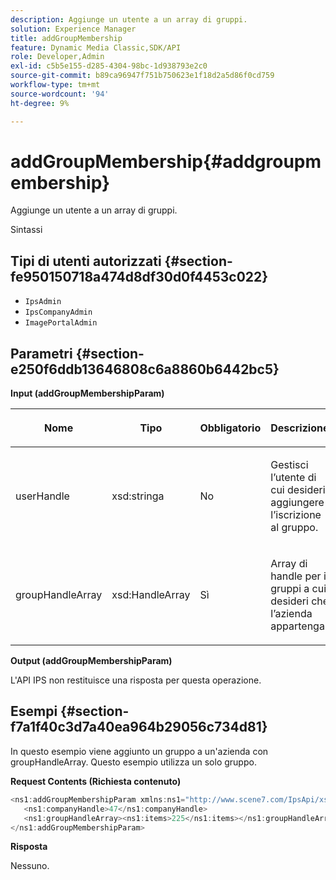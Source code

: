 ```yaml
---
description: Aggiunge un utente a un array di gruppi.
solution: Experience Manager
title: addGroupMembership
feature: Dynamic Media Classic,SDK/API
role: Developer,Admin
exl-id: c5b5e155-d285-4304-98bc-1d938793e2c0
source-git-commit: b89ca96947f751b750623e1f18d2a5d86f0cd759
workflow-type: tm+mt
source-wordcount: '94'
ht-degree: 9%

---
```


# addGroupMembership{#addgroupmembership}

Aggiunge un utente a un array di gruppi.

Sintassi

## Tipi di utenti autorizzati {#section-fe950150718a474d8df30d0f4453c022}

* `IpsAdmin`
* `IpsCompanyAdmin`
* `ImagePortalAdmin`

## Parametri {#section-e250f6ddb13646808c6a8860b6442bc5}

**Input (addGroupMembershipParam)**

<table id="table_71AD8902E4854CA5A12379DBA4DF17C7"> 
 <thead> 
  <tr> 
   <th colname="col1" class="entry"> <p>Nome </p> </th> 
   <th colname="col2" class="entry"> <p>Tipo </p> </th> 
   <th colname="col3" class="entry"> <p>Obbligatorio </p> </th> 
   <th colname="col4" class="entry"> <p>Descrizione </p> </th> 
  </tr> 
 </thead>
 <tbody> 
  <tr> 
   <td colname="col1"> <span class="codeph"> <span class="varname"> userHandle</span> </span> </td> 
   <td colname="col2"> <span class="codeph"> xsd:stringa</span> </td> 
   <td colname="col3"> <p>No </p> </td> 
   <td colname="col4"> <p>Gestisci l’utente di cui desideri aggiungere l’iscrizione al gruppo. </p> </td> 
  </tr> 
  <tr> 
   <td colname="col1"> <span class="codeph"> <span class="varname"> groupHandleArray</span> </span> </td> 
   <td colname="col2"> <span class="codeph"> xsd:HandleArray</span> </td> 
   <td colname="col3"> <p>Sì </p> </td> 
   <td colname="col4"> <p>Array di handle per i gruppi a cui desideri che l’azienda appartenga. </p> </td> 
  </tr> 
 </tbody> 
</table>

**Output (addGroupMembershipParam)**

L&#39;API IPS non restituisce una risposta per questa operazione.

## Esempi {#section-f7a1f40c3d7a40ea964b29056c734d81}

In questo esempio viene aggiunto un gruppo a un&#39;azienda con groupHandleArray. Questo esempio utilizza un solo gruppo.

**Request Contents (Richiesta contenuto)**

```java {.line-numbers}
<ns1:addGroupMembershipParam xmlns:ns1="http://www.scene7.com/IpsApi/xsd">
   <ns1:companyHandle>47</ns1:companyHandle>
   <ns1:groupHandleArray><ns1:items>225</ns1:items></ns1:groupHandleArray>
</ns1:addGroupMembershipParam>
```

**Risposta**

Nessuno.
